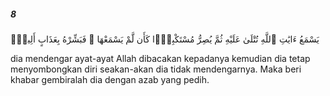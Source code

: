 ##### 8

<span class="ayah">يَسْمَعُ ءَايَٰتِ ٱللَّهِ تُتْلَىٰ عَلَيْهِ ثُمَّ يُصِرُّ مُسْتَكْبِرًۭا كَأَن لَّمْ يَسْمَعْهَا ۖ فَبَشِّرْهُ بِعَذَابٍ أَلِيمٍۢ</span>

<span class="ayah_translation">dia mendengar ayat-ayat Allah dibacakan kepadanya kemudian dia tetap menyombongkan diri seakan-akan dia tidak mendengarnya. Maka beri khabar gembiralah dia dengan azab yang pedih.</span>
